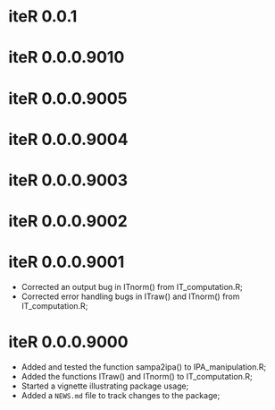 

# iteR 0.0.1

# iteR 0.0.0.9010

# iteR 0.0.0.9005

# iteR 0.0.0.9004

# iteR 0.0.0.9003

# iteR 0.0.0.9002

# iteR 0.0.0.9001

* Corrected an output bug in ITnorm() from IT_computation.R;
* Corrected error handling bugs in ITraw() and ITnorm() from IT_computation.R;

# iteR 0.0.0.9000

* Added and tested the function sampa2ipa() to IPA_manipulation.R;
* Added the functions ITraw() and ITnorm() to IT_computation.R;
* Started a vignette illustrating package usage;
* Added a `NEWS.md` file to track changes to the package;



